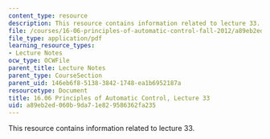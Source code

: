 ```yaml
---
content_type: resource
description: This resource contains information related to lecture 33.
file: /courses/16-06-principles-of-automatic-control-fall-2012/a89eb2ed060b9da71e829586362fa235_MIT16_06F12_Lecture_33.pdf
file_type: application/pdf
learning_resource_types:
- Lecture Notes
ocw_type: OCWFile
parent_title: Lecture Notes
parent_type: CourseSection
parent_uid: 146eb6f8-5138-3842-1748-ea1b6952187a
resourcetype: Document
title: 16.06 Principles of Automatic Control, Lecture 33
uid: a89eb2ed-060b-9da7-1e82-9586362fa235
---
```

This resource contains information related to lecture 33.